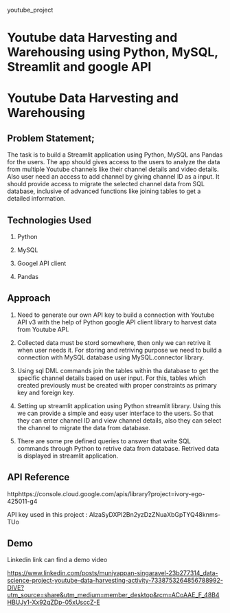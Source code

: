 youtube_project
# Youtube data Harvesting and Warehousing using Python, MySQL, Streamlit and google API

# Youtube Data Harvesting and Warehousing

## Problem Statement;

        
The task is to build a Streamlit application using Python, MySQL ans Pandas for the users. The app should gives access to the users to analyze the data from multiple Youtube channels  like their channel details and video details. Also user need an access to add channel by giving channel ID as a input. It should provide access to migrate the selected channel data from SQL database, inclusive of advanced functions like joining tables to get a detailed information.
## Technologies Used


1. Python

2. MySQL

3. Googel API client

4. Pandas
## Approach
 

1. Need to generate our own API key to build a connection with Youtube API v3 with the help of Python google API client library to harvest data from Youtube API. 

2. Collected data must be stord somewhere, then only we can retrive it when user needs it. For storing and retriving purpose we need to build a connection with MySQL database using MySQL.connector library.

3. Using sql DML commands join the tables within tha database to get the specific channel details based on user input. For this, tables which created previously must be created with proper constraints as primary key and foreign key.

4. Setting up streamlit application using Python streamlit library. Using this we can provide a simple and easy user interface to the users. So that they can enter channel ID and view channel details, also they can select the channel to migrate the data from database.

5. There are some pre defined queries to answer that write SQL commands through Python to retrive data from database. Retrived data is displayed in streamlit application.

## API Reference
  httphttps://console.cloud.google.com/apis/library?project=ivory-ego-425011-g4
  
  API key used in this project : AIzaSyDXPI2Bn2yzDzZNuaXbGpTYQ48knms-TUo


## Demo

Linkedin link can find a demo video 



https://www.linkedin.com/posts/muniyappan-singaravel-23b277314_data-science-project-youtube-data-harvesting-activity-7338753264856788992-DIVE?utm_source=share&utm_medium=member_desktop&rcm=ACoAAE_F_48B4HBUJy1-Xx92qZDp-05xUsccZ-E










